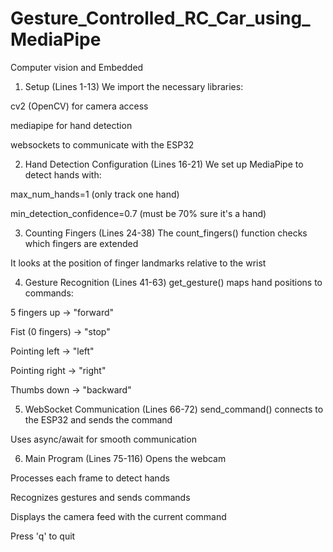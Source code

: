 # Gesture_Controlled_RC_Car_using_MediaPipe
Computer vision and Embedded

1. Setup (Lines 1-13)
We import the necessary libraries:

cv2 (OpenCV) for camera access

mediapipe for hand detection

websockets to communicate with the ESP32

2. Hand Detection Configuration (Lines 16-21)
We set up MediaPipe to detect hands with:

max_num_hands=1 (only track one hand)

min_detection_confidence=0.7 (must be 70% sure it's a hand)

3. Counting Fingers (Lines 24-38)
The count_fingers() function checks which fingers are extended

It looks at the position of finger landmarks relative to the wrist

4. Gesture Recognition (Lines 41-63)
get_gesture() maps hand positions to commands:

5 fingers up → "forward"

Fist (0 fingers) → "stop"

Pointing left → "left"

Pointing right → "right"

Thumbs down → "backward"

5. WebSocket Communication (Lines 66-72)
send_command() connects to the ESP32 and sends the command

Uses async/await for smooth communication

6. Main Program (Lines 75-116)
Opens the webcam

Processes each frame to detect hands

Recognizes gestures and sends commands

Displays the camera feed with the current command

Press 'q' to quit
